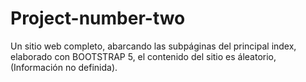 # Project-number-two
Un sitio web completo, abarcando las subpáginas del principal index, elaborado con BOOTSTRAP 5, el contenido del sitio es áleatorio, (Información no definida).
